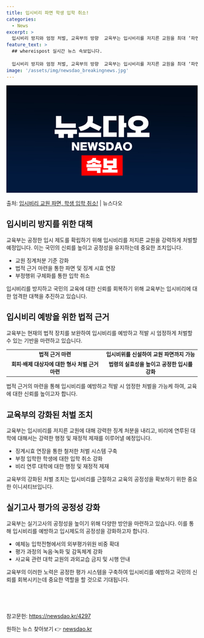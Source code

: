 ```yaml
---
title: 입시비리 파면 학생 입학 취소!
categories:
  - News
excerpt: >
  입시비리 방지와 엄정 처벌, 교육부의 방향  교육부는 입시비리를 저지른 교원을 최대 ‘파면’하고 회피·배제 …
feature_text: >
  ## whereispost 실시간 뉴스 속보입니다.

  입시비리 방지와 엄정 처벌, 교육부의 방향  교육부는 입시비리를 저지른 교원을 최대 ‘파면’하고 회피·배제 …
image: '/assets/img/newsdao_breakingnews.jpg'
---
```


![뉴스다오 속보](/assets/img/newsdao_breakingnews.jpg)

<p>출처: <a href="https://newsdao.kr/4297" rel="dofollow">입시비리 교원 파면, 학생 입학 취소!</a> | 뉴스다오</p>

<h2 data-ke-size="size26">입시비리 방지를 위한 대책</h2>
교육부는 공정한 입시 제도를 확립하기 위해 입시비리를 저지른 교원을 강력하게 처벌할 예정입니다. 이는 국민의 신뢰를 높이고 공정성을 유지하는데 중요한 조치입니다.

<ul>
    <li>교원 징계처분 기준 강화</li>
    <li>법적 근거 마련을 통한 파면 및 징계 시효 연장</li>
    <li>부정행위 구체화를 통한 입학 취소</li>
</ul>

<p data-ke-size="size16">입시비리를 방지하고 국민의 교육에 대한 신뢰를 회복하기 위해 교육부는 입시비리에 대한 엄격한 대책을 추진하고 있습니다.</p>

<h2 data-ke-size="size26">입시비리 예방을 위한 법적 근거</h2>
교육부는 현재의 법적 장치를 보완하여 입시비리를 예방하고 적발 시 엄정하게 처벌할 수 있는 기반을 마련하고 있습니다.

<table>
    <tr>
        <td style="text-align: center; height: 17px;"><b>법적 근거 마련</b></td>
        <td style="text-align: center; height: 17px;"><b>입시비위를 신설하여 교원 파면까지 가능</b></td>
    </tr>
    <tr>
        <td style="text-align: center; height: 17px;"><b>회피·배제 대상자에 대한 형사 처벌 근거 마련</b></td>
        <td style="text-align: center; height: 17px;"><b>법령의 실효성을 높이고 공정한 입시를 강화</b></td>
    </tr>
</table>

<p data-ke-size="size16">법적 근거의 마련을 통해 입시비리를 예방하고 적발 시 엄정한 처벌을 가능케 하여, 교육에 대한 신뢰를 높이고자 합니다.</p>

<h2 data-ke-size="size26">교육부의 강화된 처벌 조치</h2>
교육부는 입시비리를 저지른 교원에 대해 강력한 징계 처분을 내리고, 비리에 연루된 대학에 대해서는 강력한 행정 및 재정적 제재를 이루어낼 예정입니다.

<ul>
    <li>징계시효 연장을 통한 철저한 처벌 시스템 구축</li>
    <li>부정 입학한 학생에 대한 입학 취소 강화</li>
    <li>비리 연루 대학에 대한 행정 및 재정적 제재</li>
</ul>

<p data-ke-size="size16">교육부의 강화된 처벌 조치는 입시비리를 근절하고 교육의 공정성을 확보하기 위한 중요한 이니셔티브입니다.</p>

<h2 data-ke-size="size26">실기고사 평가의 공정성 강화</h2>
교육부는 실기고사의 공정성을 높이기 위해 다양한 방안을 마련하고 있습니다. 이를 통해 입시비리를 예방하고 입시제도의 공정성을 강화하고자 합니다.

<ul>
    <li>예체능 입학전형에서의 외부평가위원 비중 확대</li>
    <li>평가 과정의 녹음·녹화 및 감독체계 강화</li>
    <li>사교육 관련 대학 교원의 과외교습 금지 및 시행 안내</li>
</ul>

<p data-ke-size="size16">교육부의 이러한 노력은 공정한 평가 시스템을 구축하여 입시비리를 예방하고 국민의 신뢰를 회복시키는데 중요한 역할을 할 것으로 기대됩니다.</p>
<p data-ke-size="size16">&nbsp;</p>
<p data-ke-size="size16">&nbsp;</p>

참고문헌: https://newsdao.kr/4297 

원하는 뉴스 찾아보기 👉 <a href="https://newsdao.kr" rel="dofollow">newsdao.kr</a>


